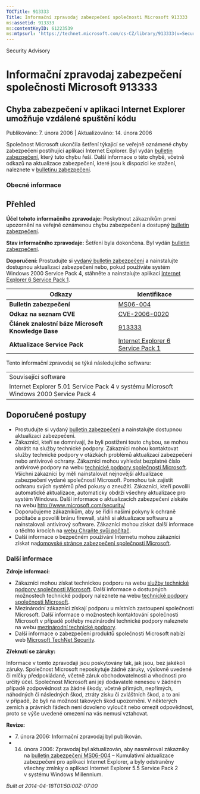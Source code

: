 ```yaml
---
TOCTitle: 913333
Title: Informační zpravodaj zabezpečení společnosti Microsoft 913333
ms:assetid: 913333
ms:contentKeyID: 61223539
ms:mtpsurl: 'https://technet.microsoft.com/cs-CZ/library/913333(v=Security.10)'
---
```


Security Advisory

Informační zpravodaj zabezpečení společnosti Microsoft 913333
=============================================================

Chyba zabezpečení v aplikaci Internet Explorer umožňuje vzdálené spuštění kódu
------------------------------------------------------------------------------

Publikováno: 7. února 2006 | Aktualizováno: 14. února 2006

Společnost Microsoft ukončila šetření týkající se veřejně oznámené chyby zabezpečení postihující aplikaci Internet Explorer. Byl vydán [bulletin zabezpečení](http://technet.microsoft.com/security/bulletin/ms06_004), který tuto chybu řeší. Další informace o této chybě, včetně odkazů na aktualizace zabezpečení, které jsou k dispozici ke stažení, naleznete v [bulletinu zabezpečení](http://technet.microsoft.com/security/bulletin/ms06_004).

### Obecné informace

Přehled
-------

<span></span>
**Účel tohoto informačního zpravodaje:** Poskytnout zákazníkům první upozornění na veřejně oznámenou chybu zabezpečení a dostupný [bulletin zabezpečení](http://technet.microsoft.com/security/bulletin/ms06_004).

**Stav informačního zpravodaje:** Šetření byla dokončena. Byl vydán [bulletin zabezpečení](http://technet.microsoft.com/security/bulletin/ms06_004).

**Doporučení:** Prostudujte si [vydaný bulletin zabezpečení](http://technet.microsoft.com/security/bulletin/ms06_004) a nainstalujte dostupnou aktualizaci zabezpečení nebo, pokud používáte systém Windows 2000 Service Pack 4, stáhněte a nainstalujte aplikaci [Internet Explorer 6 Service Pack 1](http://www.microsoft.com/windows/ie/downloads/critical/ie6sp1/default.mspx).

| Odkazy                                             | Identifikace                                                                                                     |
|----------------------------------------------------|------------------------------------------------------------------------------------------------------------------|
| **Bulletin zabezpečení**                           | [MS06-004](http://technet.microsoft.com/security/bulletin/ms06_004)                                              |
| **Odkaz na seznam CVE**                            | [CVE-2006-0020](http://www.cve.mitre.org/cgi-bin/cvename.cgi?name=cve-2006-0020)                                 |
| **Článek znalostní báze Microsoft Knowledge Base** | [913333](http://support.microsoft.com/kb/913333)                                                                 |
| **Aktualizace Service Pack**                       | [Internet Explorer 6 Service Pack 1](http://www.microsoft.com/windows/ie/downloads/critical/ie6sp1/default.mspx) |

Tento informační zpravodaj se týká následujícího softwaru:

|                                                                                       |
|---------------------------------------------------------------------------------------|
| Související software                                                                  |
| Internet Explorer 5.01 Service Pack 4 v systému Microsoft Windows 2000 Service Pack 4 |

Doporučené postupy
------------------

<span></span>
-   Prostudujte si vydaný [bulletin zabezpečení](http://technet.microsoft.com/security/bulletin/ms06_004) a nainstalujte dostupnou aktualizaci zabezpečení.
-   Zákazníci, kteří se domnívají, že byli postiženi touto chybou, se mohou obrátit na služby technické podpory. Zákazníci mohou kontaktovat služby technické podpory v otázkách problémů aktualizací zabezpečení nebo antivirové ochrany. Zákazníci mohou vyhledat bezplatné číslo antivirové podpory na webu [technické podpory společnosti Microsoft](http://support.microsoft.com/security/).
    Všichni zákazníci by měli nainstalovat nejnovější aktualizace zabezpečení vydané společností Microsoft. Pomohou tak zajistit ochranu svých systémů před pokusy o zneužití. Zákazníci, kteří povolili automatické aktualizace, automaticky obdrží všechny aktualizace pro systém Windows. Další informace o aktualizacích zabezpečení získáte na webu <http://www.microsoft.com/security/>
-   Doporučujeme zákazníkům, aby se řídili našimi pokyny k ochraně počítače a povolili bránu firewall, stáhli si aktualizace softwaru a nainstalovali antivirový software. Zákazníci mohou získat další informace o těchto krocích na [webu Chraňte svůj počítač](http://www.microsoft.com/cze/security/protect).
-   Další informace o bezpečném používání Internetu mohou zákazníci získat na[domovské stránce zabezpečení společnosti Microsoft](http://www.microsoft.com/cze/security).

### Další informace

**Zdroje informací:**

-   Zákazníci mohou získat technickou podporu na webu [služby technické podpory společnosti Microsoft](http://go.microsoft.com/fwlink/?linkid=21131). Další informace o dostupných možnostech technické podpory naleznete na webu [technické podpory společnosti Microsoft](http://support.microsoft.com/).
-   Mezinárodní zákazníci získají podporu u místních zastoupení společnosti Microsoft. Další informace o možnostech kontaktování společnosti Microsoft v případě potřeby mezinárodní technické podpory naleznete na webu [mezinárodní technické podpory](http://go.microsoft.com/fwlink/?linkid=21155).
-   Další informace o zabezpečení produktů společnosti Microsoft nabízí web [Microsoft TechNet Security](http://www.microsoft.com/cze/technet/security/).

**Zřeknutí se záruky:**

Informace v tomto zpravodaji jsou poskytovány tak, jak jsou, bez jakékoli záruky. Společnost Microsoft neposkytuje žádné záruky, výslovně uvedené či mlčky předpokládané, včetně záruk obchodovatelnosti a vhodnosti pro určitý účel. Společnost Microsoft ani její dodavatelé nenesou v žádném případě zodpovědnost za žádné škody, včetně přímých, nepřímých, náhodných či následných škod, ztráty zisku či zvláštních škod, a to ani v případě, že byli na možnost takových škod upozorněni. V některých zemích a právních řádech není dovoleno vyloučit nebo omezit odpovědnost, proto se výše uvedené omezení na vás nemusí vztahovat.

**Revize:**

-   7. února 2006: Informační zpravodaj byl publikován.
-   14. února 2006: Zpravodaj byl aktualizován, aby nasměroval zákazníky na [bulletin zabezpečení MS06-004](http://technet.microsoft.com/security/bulletin/ms06_004) – Kumulativní aktualizace zabezpečení pro aplikaci Internet Explorer, a byly odstraněny všechny zmínky o aplikaci Internet Explorer 5.5 Service Pack 2 v systému Windows Millennium.

*Built at 2014-04-18T01:50:00Z-07:00*
